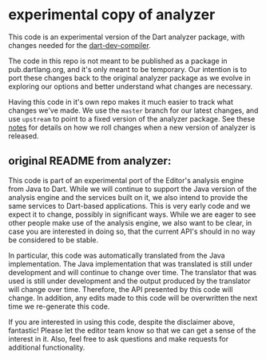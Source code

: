# experimental copy of analyzer

This code is an experimental version of the Dart analyzer package, with
changes needed for the
[dart-dev-compiler](https://github.com/dart-lang/dart-dev-compiler).

The code in this repo is not meant to be published as a package in
pub.dartlang.org, and it's only meant to be temporary. Our intention is to port
these changes back to the original analyzer package as we evolve in exploring
our options and better understand what changes are necessary.

Having this code in it's own repo makes it much easier to track what
changes we've made. We use the `master` branch for our latest changes, and use
`upstream` to point to a fixed version of the analyzer package. See these [notes](https://github.com/dart-lang/ddc_analyzer/wiki) for details on how we roll changes when a new version of analyzer is released.


## original README from analyzer:
This code is part of an experimental port of the Editor's analysis engine from
Java to Dart. While we will continue to support the Java version of the analysis
engine and the services built on it, we also intend to provide the same services
to Dart-based applications. This is very early code and we expect it to change,
possibly in significant ways. While we are eager to see other people make use
of the analysis engine, we also want to be clear, in case you are interested in
doing so, that the current API's should in no way be considered to be stable.

In particular, this code was automatically translated from the Java
implementation. The Java implementation that was translated is still under
development and will continue to change over time. The translator that was used
is still under development and the output produced by the translator will change
over time. Therefore, the API presented by this code will change. In addition,
any edits made to this code will be overwritten the next time we re-generate
this code.

If you are interested in using this code, despite the disclaimer above,
fantastic! Please let the editor team know so that we can get a sense of the
interest in it. Also, feel free to ask questions and make requests for
additional functionality.
